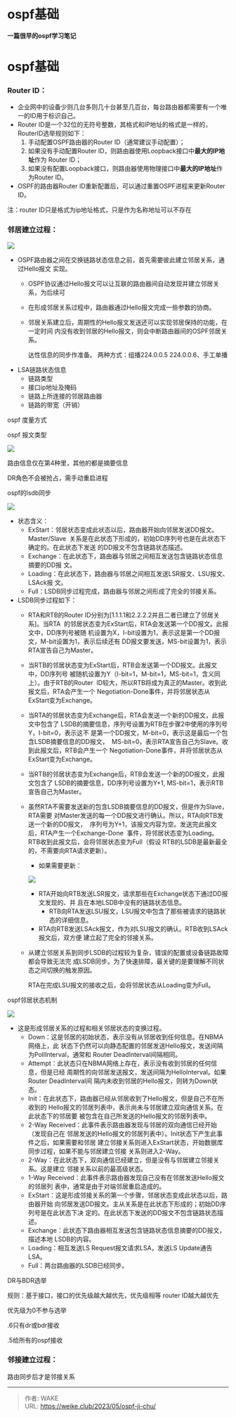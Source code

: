 # ospf基础

#### 一篇很早的ospf学习笔记
<!--more-->
# ospf基础

### **Router ID：**

-   企业网中的设备少则几台多则几十台甚至几百台，每台路由器都需要有一个唯一的ID用于标识自己。
-   Router ID是一个32位的无符号整数，其格式和IP地址的格式是一样的，RouterID选举规则如下：
    1.  手动配置OSPF路由器的Router ID（通常建议手动配置）；
    2.  如果没有手动配置Router ID，则路由器使用Loopback接口中**最大的IP地址**作为 Router ID；
    3.  如果没有配置Loopback接口，则路由器使用物理接口中**最大的IP地址**作为Router ID。
-   OSPF的路由器Router ID重新配置后，可以通过重置OSPF进程来更新Router ID。

注：router ID只是格式为ip地址格式，只是作为名称地址可以不存在

### **邻居建立过程：**

![](/post-images/1683042032465.png)

-   OSPF路由器之间在交换链路状态信息之前，首先需要彼此建立邻居关系，通过Hello报文 实现。
    -   OSPF协议通过Hello报文可以让互联的路由器间自动发现并建立邻居关系，为后续可
    -   在形成邻居关系过程中，路由器通过Hello报文完成一些参数的协商。
    -   邻居关系建立后，周期性的Hello报文发送还可以实现邻居保持的功能，在一定时间 内没有收到邻居的Hello报文，则会中断路由器间的OSPF邻居关系。

        达性信息的同步作准备。
        两种方式：组播224.0.0.5 224.0.0.6、手工单播
-   LSA链路状态信息
    -   链路类型
    -   接口ip地址及掩码
    -   链路上所连接的邻居路由器
    -   链路的带宽（开销）

ospf 度量方式

ospf 报文类型

![](/post-images/1683042055018.png)

路由信息仅在第4种里，其他的都是摘要信息

DR角色不会被抢占，需手动重启进程

ospf的lsdb同步

![](/post-images/1683042067477.png)

-   状态含义：
    -   ExStart：邻居状态变成此状态以后，路由器开始向邻居发送DD报文。Master/Slave  关系是在此状态下形成的，初始DD序列号也是在此状态下确定的。在此状态下发送 的DD报文不包含链路状态描述。
    -   Exchange：在此状态下，路由器与邻居之间相互发送包含链路状态信息摘要的DD报 文。
    -   Loading：在此状态下，路由器与邻居之间相互发送LSR报文、LSU报文、LSAck报 文。
    -   Full：LSDB同步过程完成，路由器与邻居之间形成了完全的邻接关系。
-   LSDB同步过程如下：
    -   RTA和RTB的Router ID分别为[1.1.1.1和2.2.2.2并且二者已建立了邻居关系]。当RTA  的邻居状态变为ExStart后，RTA会发送第一个DD报文。此报文中，DD序列号被随 机设置为X，I-bit设置为1，表示这是第一个DD报文，M-bit设置为1，表示后续还有 DD报文要发送，MS-bit设置为1，表示RTA宣告自己为Master。
    -   当RTB的邻居状态变为ExStart后，RTB会发送第一个DD报文。此报文中，DD序列号 被随机设置为Y（I-bit=1，M-bit=1，MS-bit=1，含义同上）。由于RTB的Router  ID较大，所以RTB将成为真正的Master。收到此报文后，RTA会产生一个 Negotiation-Done事件，并将邻居状态从ExStart变为Exchange。
    -   当RTA的邻居状态变为Exchange后，RTA会发送一个新的DD报文，此报文中包含了 LSDB的摘要信息，序列号设置为RTB在步骤2中使用的序列号Y，I-bit=0，表示这不 是第一个DD报文，M-bit=0，表示这是最后一个包含LSDB摘要信息的DD报文，  MS-bit=0，表示RTA宣告自己为Slave。收到此报文后，RTB会产生一个 Negotiation-Done事件，并将邻居状态从ExStart变为Exchange。
    -   当RTB的邻居状态变为Exchange后，RTB会发送一个新的DD报文，此报文包含了 LSDB的摘要信息，DD序列号设置为Y+1, MS-bit=1，表示RTB宣告自己为Master。
    -   虽然RTA不需要发送新的包含LSDB摘要信息的DD报文，但是作为Slave，RTA需要 对Master发送的每一个DD报文进行确认。所以，RTA向RTB发送一个新的DD报文，  序列号为Y+1，该报文内容为空。发送完此报文后，RTA产生一个Exchange-Done  事件，将邻居状态变为Loading。RTB收到此报文后，会将邻居状态变为Full（假设 RTB的LSDB是最新最全的，不需要向RTA请求更新）。
        -   如果需要更新：

           ![](/post-images/1683042094446.png)
        -   RTA开始向RTB发送LSR报文，请求那些在Exchange状态下通过DD报文发现的、并 且在本地LSDB中没有的链路状态信息。
            -   RTB向RTA发送LSU报文，LSU报文中包含了那些被请求的链路状态的详细信息。
        -   RTA向RTB发送LSAck报文，作为对LSU报文的确认。RTB收到LSAck报文后，双方便 建立起了完全的邻接关系。
    -   从建立邻居关系到同步LSDB的过程较为复杂，错误的配置或设备链路故障都会导致无法完 成LSDB同步。为了快速排障，最关键的是要理解不同状态之间切换的触发原因。

        RTA在完成LSU报文的接收之后，会将邻居状态从Loading变为Full。

ospf邻居状态机制

![](/post-images/1683042130529.png)

-   这是形成邻居关系的过程和相关邻居状态的变换过程。
    -   Down：这是邻居的初始状态，表示没有从邻居收到任何信息。在NBMA网络上，此 状态下仍然可以向静态配置的邻居发送Hello报文，发送间隔为PollInterval，通常和 Router DeadInterval间隔相同。
    -   Attempt：此状态只在NBMA网络上存在，表示没有收到邻居的任何信息，但是已经 周期性的向邻居发送报文，发送间隔为HelloInterval。如果Router DeadInterval间 隔内未收到邻居的Hello报文，则转为Down状态。
    -   Init：在此状态下，路由器已经从邻居收到了Hello报文，但是自己不在所收到的 Hello报文的邻居列表中，表示尚未与邻居建立双向通信关系。在此状态下的邻居要 被包含在自己所发送的Hello报文的邻居列表中。
    -   2-Way Received：此事件表示路由器发现与邻居的双向通信已经开始（发现自己在 邻居发送的Hello报文的邻居列表中）。Init状态下产生此事件之后，如果需要和邻居 建立邻接关系则进入ExStart状态，开始数据库同步过程，如果不能与邻居建立邻接 关系则进入2-Way。
    -   2-Way：在此状态下，双向通信已经建立，但是没有与邻居建立邻接关系。这是建立 邻接关系以前的最高级状态。
    -   1-Way Received：此事件表示路由器发现自己没有在邻居发送Hello报文的邻居列 表中，通常是由于对端邻居重启造成的。
    -   ExStart：这是形成邻接关系的第一个步骤，邻居状态变成此状态以后，路由器开始 向邻居发送DD报文。主从关系是在此状态下形成的；初始DD序列号是在此状态下决 定的。在此状态下发送的DD报文不包含链路状态描述。
    -   Exchange：此状态下路由器相互发送包含链路状态信息摘要的DD报文，描述本地 LSDB的内容。
    -   Loading：相互发送LS Request报文请求LSA，发送LS Update通告LSA。
    -   Full：两台路由器的LSDB已经同步。

DR与BDR选举

规则：基于接口，接口的优先级越大越优先，优先级相等 router ID越大越优先

优先级为0不参与选举

.6只有dr或bdr接收

.5给所有的ospf接收

### **邻接建立过程：**

路由同步后才是邻接关系


---

> 作者: WAKE  
> URL: https://weike.club/2023/05/ospf-ji-chu/  

